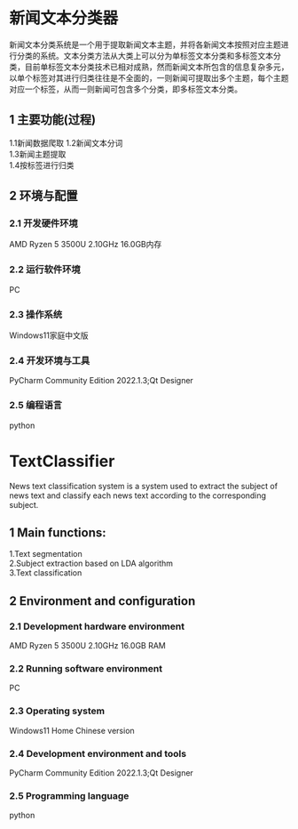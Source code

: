# 新闻文本分类器
新闻文本分类系统是一个用于提取新闻文本主题，并将各新闻文本按照对应主题进行分类的系统。文本分类方法从大类上可以分为单标签文本分类和多标签文本分类，目前单标签文本分类技术已相对成熟，然而新闻文本所包含的信息复杂多元，以单个标签对其进行归类往往是不全面的，一则新闻可提取出多个主题，每个主题对应一个标签，从而一则新闻可包含多个分类，即多标签文本分类。
## 1 主要功能(过程) 
1.1新闻数据爬取
1.2新闻文本分词  
1.3新闻主题提取  
1.4按标签进行归类  
## 2 环境与配置
### 2.1 开发硬件环境  
AMD Ryzen 5 3500U 2.10GHz 16.0GB内存
### 2.2 运行软件环境  
PC  
### 2.3 操作系统  
Windows11家庭中文版  
### 2.4 开发环境与工具  
PyCharm Community Edition 2022.1.3;Qt Designer
### 2.5 编程语言  
python  
# TextClassifier
News text classification system is a system used to extract the subject of news text and classify each news text according to the corresponding subject.
## 1 Main functions:
1.Text segmentation  
2.Subject extraction based on LDA algorithm  
3.Text classification  
## 2 Environment and configuration
### 2.1 Development hardware environment
AMD Ryzen 5 3500U 2.10GHz 16.0GB RAM  
### 2.2 Running software environment
PC  
### 2.3 Operating system
Windows11 Home Chinese version
### 2.4 Development environment and tools
PyCharm Community Edition 2022.1.3;Qt Designer  
### 2.5 Programming language
python

